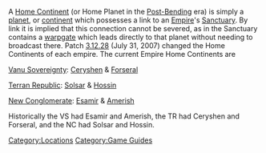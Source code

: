 A [Home Continent](Home_Continent.md "wikilink") (or Home Planet in the
[Post-Bending](The_Bending.md "wikilink") era) is simply a
[planet](planet.md "wikilink"), or [continent](continent.md "wikilink") which
possesses a link to an [Empire](Empire.md "wikilink")'s
[Sanctuary](Sanctuary.md "wikilink"). By link it is implied that this
connection cannot be severed, as in the Sanctuary contains a
[warpgate](warpgate.md "wikilink") which leads directly to that planet
without needing to broadcast there. Patch [3.12.28](3.md.12.28 "wikilink")
(July 31, 2007) changed the Home Continents of each empire. The current
Empire Home Continents are

[Vanu Sovereignty](Vanu_Sovereignty.md "wikilink"):
[Ceryshen](Ceryshen.md "wikilink") & [Forseral](Forseral.md "wikilink")

[Terran Republic](Terran_Republic.md "wikilink"):
[Solsar](Solsar.md "wikilink") & [Hossin](Hossin.md "wikilink")

[New Conglomerate](New_Conglomerate.md "wikilink"):
[Esamir](Esamir.md "wikilink") & [Amerish](Amerish.md "wikilink")

Historically the VS had Esamir and Amerish, the TR had Ceryshen and
Forseral, and the NC had Solsar and Hossin.

[Category:Locations](Category:Locations.md "wikilink") [Category:Game
Guides](Category:Game_Guides.md "wikilink")
